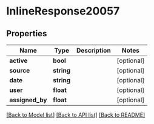 # InlineResponse20057

## Properties
Name | Type | Description | Notes
------------ | ------------- | ------------- | -------------
**active** | **bool** |  | [optional] 
**source** | **string** |  | [optional] 
**date** | **string** |  | [optional] 
**user** | **float** |  | [optional] 
**assigned_by** | **float** |  | [optional] 

[[Back to Model list]](../../README.md#documentation-for-models) [[Back to API list]](../../README.md#documentation-for-api-endpoints) [[Back to README]](../../README.md)

